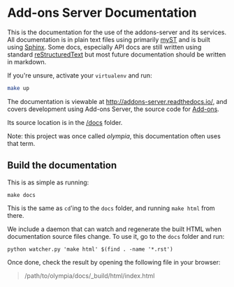 # Add-ons Server Documentation

This is the documentation for the use of the addons-server and its services.
All documentation is in plain text files using primarily
[myST](https://myst-parser.readthedocs.io/en/latest/) and is built using
[Sphinx](http://sphinx-doc.org/). Some docs, especially API docs are still written using standard
[reStructuredText](http://docutils.sourceforge.net/rst.html) but most future documentation should be written in markdown.

If you're unsure, activate your `virtualenv` and run:

```bash
make up
```

The documentation is viewable at <http://addons-server.readthedocs.io/>, and
covers development using Add-ons Server, the source code for [Add-ons](https://addons.mozilla.org/).

Its source location is in the [/docs](https://github.com/mozilla/addons-server/tree/master/docs) folder.

Note: this project was once called *olympia*, this documentation often uses
that term.

## Build the documentation

This is as simple as running:

```
make docs
```

This is the same as `cd`'ing to the `docs` folder, and running `make
html` from there.

We include a daemon that can watch and regenerate the built HTML when
documentation source files change. To use it, go to the `docs` folder
and run:

```
python watcher.py 'make html' $(find . -name '*.rst')
```

Once done, check the result by opening the following file in your browser:

> /path/to/olympia/docs/\_build/html/index.html
